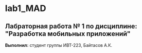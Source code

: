 # lab1_MAD  
## Лабраторная работа № 1 по дисциплине: "Разработка мобильных приложений"
**Выполнил:** студент группы ИВТ-223, Байтасов А.К.  
